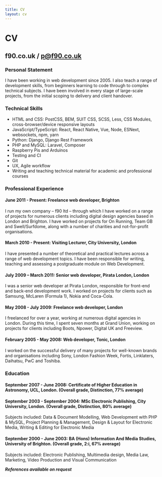 ```yaml
---
title: CV
layout: cv
---
```


# CV

## f90.co.uk / p@f90.co.uk

### Personal Statement

I have been working in web development since 2005. I also teach a range of development skills, from beginners learning to code through to complex technical subjects. I have been involved in every stage of large-scale projects, from the initial scoping to delivery and client handover.


### Technical Skills

- HTML and CSS: PostCSS, BEM, SUIT CSS, SCSS, Less, CSS Modules, cross-browser/device responsive layouts
- JavaScript/TypeScript: React, React Native, Vue, Node, ESNext, websockets, npm, yarn
- Python: Django, Django Rest Framework
- PHP and MySQL: Laravel, Composer
- Raspberry Pis and Arduinos
- Testing and CI
- Git
- UX, Agile workflow
- Writing and teaching technical material for academic and professional courses


### Professional Experience

#### June 2011 - Present: Freelance web developer, Brighton

I run my own company – f90 ltd – through which I have worked on a range of projects for numerous clients including digital design agencies based in London and Brighton. I have worked on projects for On Running, Team GB and Swell/Surfdome, along with a number of charities and not-for-profit organisations.

#### March 2010 - Present: Visiting Lecturer, City University, London

I have presented a number of theoretical and practical lectures across a range of web development topics. I have been responsible for writing, teaching and assessing a postgraduate module on Web Development.

#### July 2009 – March 2011: Senior web developer, Pirata London, London

I was a senior web developer at Pirata London, responsible for front-end and back-end development work. I worked on projects for clients such as Samsung, McLaren (Formula 1), Nokia and Coca-Cola.

#### May 2008 - July 2009: Freelance web developer, London

I freelanced for over a year, working at numerous digital agencies in London. During this time, I spent seven months at Grand Union, working on projects for clients including Boots, Npower, Digital UK and Freeview.

#### February 2005 - May 2008: Web developer, Tonic, London

I worked on the successful delivery of many projects for well-known brands and organisations including Sony, London Fashion Week, Fortis, Linklaters, Daihatsu, PwC and Toshiba.


### Education

#### September 2007 - June 2008: Certificate of Higher Education in Astronomy, UCL, London. (Overall grade, Distinction, 77% average)

#### September 2003 - September 2004: MSc Electronic Publishing, City University, London. (Overall grade, Distinction, 80% average)
Subjects included: Data & Document Modelling, Web Development with PHP & MySQL, Project Planning & Management, Design & Layout for Electronic Media, Writing & Editing for Electronic Media

#### September 2000 - June 2003: BA (Hons) Information And Media Studies, University of Brighton. (Overall grade, 2:i, 67% average)
Subjects included: Electronic Publishing, Multimedia design, Media Law, Marketing, Video Production and Visual Communication

***References available on request***
